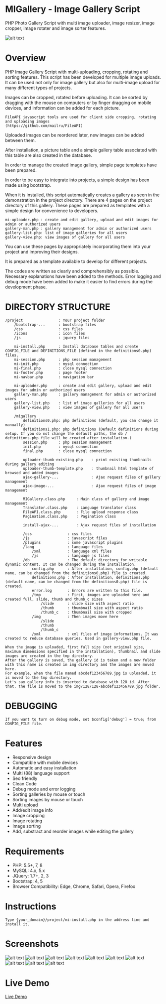 # MIGallery - Image Gallery Script
PHP Photo Gallery Script with multi image uploader, image resizer, image cropper, image rotater and image sorter features.

![alt text](https://github.com/tipirdamaz/migallery/blob/main/screenshots/preview.jpg)

# Overview

PHP Image Gallery Script with multi-uploading, cropping, rotating and sorting features.
This script has been developed for multiple image uploads. It can be used not only for image gallery but also for multi-image upload for many different types of projects.

Images can be cropped, rotated before uploading. It can be sorted by dragging with the mouse on computers or by finger dragging on mobile devices, and information can be added for each picture.

```
FileAPI javascript tools are used for client side cropping, rotating and uploading images 
(https://github.com/mailru/FileAPI)
```

Uploaded images can be reordered later, new images can be added between them.

After installation, a picture table and a simple gallery table associated with this table are also created in the database.

In order to manage the created image gallery, simple page templates have been prepared.

In order to be easy to integrate into projects, a simple design has been made using bootstrap.

When it is installed, this script automatically creates a gallery as seen in the demonstration in the project directory. There are 4 pages on the project directory of this gallery. These pages are prepared as templates with a simple design for convenience to developers.

```
mi-uploader.php : create and edit gallery, upload and edit images for admin or authorized users
gallery-man.php : gallery management for admin or authorized users
gallery-list.php: list of image galleries for all users
gallery-view.php: view images of gallery for all users
```

You can use these pages by appropriately incorporating them into your project and improving their designs.

It is prepared as a template available to develop for different projects.

The codes are written as clearly and comprehensibly as possible. Necessary explanations have been added to the methods. Error logging and debug mode have been added to make it easier to find errors during the development phase.

# DIRECTORY STRUCTURE

```
/project                : Your project folder
    /bootstrap-...      : bootstrap files
    /css                : css files
    /icons              : icon files
    /js                 : jquery files

    mi-install.php      : Install database tables and create CONFIG_FILE and DEFINITIONS_FILE (defined in the definitions0.php) files.
    mi-session.php      : php session management
    mi-init.php         : mysql connection
    mi-final.php        : close mysql connection
    mi-footer.php       : page footer
    mi-navbar.php       : navigation bar

    mi-uploader.php     : create and edit gallery, upload and edit images for admin or authorized users
    gallery-man.php     : gallery management for admin or authorized users
    gallery-list.php    : list of image galleries for all users
    gallery-view.php    : view images of gallery for all users
    
    /migallery
        definitions0.php: php definitions (default, you can change it manually)
        definitions1.php: php definitions (Default definitions during setup. If you do not change the default paths, the db / definitions.php file will be created after installation.)
        session.php     : php session management
        init.php        : mysql connection
        final.php       : close mysql connection

        uploader-thumb-existing.php    : print existing thumbnails during gallery editing
        uploader-thumb-template.php    : thumbnail html template of browsed and added images
        ajax-gallery-...               : Ajax request files of gallery management
        ajax-image-...                 : Ajax request files of image management

        MIGallery.class.php     : Main class of gallery and image management
        Translator.class.php    : Language translator class
        FileAPI.class.php       : File upload response class
        Pagination.class.php    : Pagination class
    
        install-ajax-...        : Ajax request files of installation

        /css                : css files
        /js                 : javascript files
        /plugins            : some javascript plugins
        /lang               : language files
            /xml            : language xml files
            /js             : language js files
        /db                 : The default directory for writable dynamic content. It can be changed during the installation.
            config.php      : After installation, config.php (default name, can be changed from the definitions0.php) file is created.
            definitions.php : After installation, definitions.php (default name, can be changed from the definitions0.php) file is created.
            error.log       : Errors are written to this file.
            /tmp            : First, images are uploaded here and created full, slide, thumb and thumb_c sizes
                /slide      : slide size with aspect ratio
                /thumb      : thumbnail size with aspect ratio
                /thumb_c    : thumbnail size with cropped
            /img            : Then images move here
                /slide
                /thumb
                /thumb_c
            /xml            : xml files of image informations. It was created to reduce database queries. Used in gallery-view.php file.
        
When the image is uploaded, first full size (not original size, maximum dimensions specified in the installation), thumbnail and slide images are created in the tmp directory. 
After the gallery is saved, the gallery id is taken and a new folder with this name is created in img directory and the images are moved here.
For example, when the file named abcdef123456789.jpg is uploaded, it is moved to the tmp directory.
Let's say gallery info is inserted to database with 128 id. After that, the file is moved to the img/128/128-abcdef123456789.jpg folder.
```

# DEBUGGING

```
If you want to turn on debug mode, set $config['debug'] = true; from CONFIG_FILE file.
```

# Features

- Responsive design 
- Compatible with mobile devices
- Automatic and easy installation
- Multi (88) language support
- Seo friendly
- Clean Code
- Debug mode and error logging
- Sorting galleries by mouse or touch
- Sorting images by mouse or touch
- Multi upload
- Add/edit image info
- Image cropping
- Image rotating
- Image sorting
- Add, substract and reorder images while editing the gallery

# Requirements

- PHP: 5.5+, 7, 8
- MySQL: 4.x, 5.x
- JQuery: 1.7+, 2, 3
- Bootstrap: 4, 5
- Browser Compatibility: Edge, Chrome, Safari, Opera, Firefox

# Instructions

```
Type {your_domain}/project/mi-install.php in the address line and install it.
```

# Screenshots

![alt text](https://github.com/tipirdamaz/migallery/blob/main/screenshots/001.jpg)
![alt text](https://github.com/tipirdamaz/migallery/blob/main/screenshots/002.jpg)
![alt text](https://github.com/tipirdamaz/migallery/blob/main/screenshots/003.jpg)
![alt text](https://github.com/tipirdamaz/migallery/blob/main/screenshots/004.jpg)
![alt text](https://github.com/tipirdamaz/migallery/blob/main/screenshots/005.jpg)
![alt text](https://github.com/tipirdamaz/migallery/blob/main/screenshots/006.jpg)
![alt text](https://github.com/tipirdamaz/migallery/blob/main/screenshots/007.jpg)
![alt text](https://github.com/tipirdamaz/migallery/blob/main/screenshots/008.jpg)
![alt text](https://github.com/tipirdamaz/migallery/blob/main/screenshots/009.jpg)
![alt text](https://github.com/tipirdamaz/migallery/blob/main/screenshots/010.jpg)


# Live Demo

[Live Demo](https://emlakbim.online/demo/)


